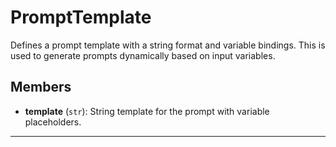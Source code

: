 # PromptTemplate

Defines a prompt template with a string format and variable bindings.
    This is used to generate prompts dynamically based on input variables.

## Members
- **template** (`str`): String template for the prompt with variable placeholders.

---
